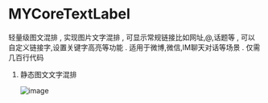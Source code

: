 # MYCoreTextLabel
</p>
</p>
轻量级图文混排 , 实现图片文字混排 , 可显示常规链接比如网址,@,话题等 , 可以自定义链接字,设置关键字高亮等功能 . 适用于微博,微信,IM聊天对话等场景 . 仅需几百行代码

</p>
</p>
</p>

1. 静态图文文字混排 </p>
 ![image](https://github.com/mengyao_block@outlook.com/MYCoreTextLabel_Example/examplePic/image.png)
